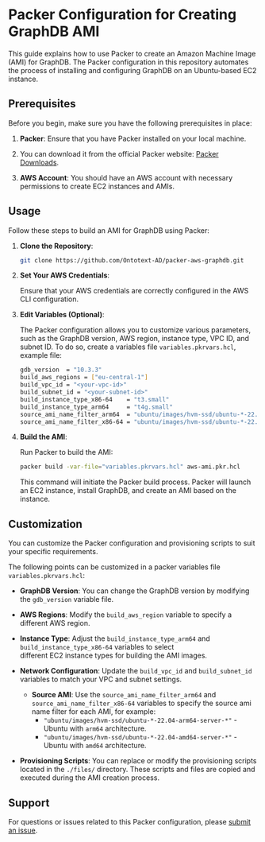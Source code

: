 # Packer Configuration for Creating GraphDB AMI

This guide explains how to use Packer to create an Amazon Machine Image (AMI) for GraphDB. 
The Packer configuration in this repository automates the process of installing and configuring GraphDB on an Ubuntu-based EC2 instance.

## Prerequisites

Before you begin, make sure you have the following prerequisites in place:

1. **Packer**: Ensure that you have Packer installed on your local machine.
2. You can download it from the official Packer website: [Packer Downloads](https://www.packer.io/downloads).

2. **AWS Account**: You should have an AWS account with necessary permissions to create EC2 instances and AMIs.

## Usage

Follow these steps to build an AMI for GraphDB using Packer:

1. **Clone the Repository**:

   ```bash
   git clone https://github.com/Ontotext-AD/packer-aws-graphdb.git
   ```

2. **Set Your AWS Credentials**:

   Ensure that your AWS credentials are correctly configured in the AWS CLI configuration.

3. **Edit Variables (Optional)**:

   The Packer configuration allows you to customize various parameters, such as the GraphDB version, AWS region, 
   instance type, VPC ID, and subnet ID. To do so, create a variables file `variables.pkrvars.hcl`, example file: 

   ```bash
   gdb_version  = "10.3.3"
   build_aws_regions = ["eu-central-1"]
   build_vpc_id = "<your-vpc-id>"
   build_subnet_id = "<your-subnet-id>"
   build_instance_type_x86-64    = "t3.small"
   build_instance_type_arm64     = "t4g.small"
   source_ami_name_filter_arm64  = "ubuntu/images/hvm-ssd/ubuntu-*-22.04-arm64-server-*"
   source_ami_name_filter_x86-64 = "ubuntu/images/hvm-ssd/ubuntu-*-22.04-amd64-server-*"
   ```

4. **Build the AMI**:

   Run Packer to build the AMI:

   ```bash
   packer build -var-file="variables.pkrvars.hcl" aws-ami.pkr.hcl
   ```

   This command will initiate the Packer build process. Packer will launch an EC2 instance, install GraphDB, 
   and create an AMI based on the instance.

## Customization

You can customize the Packer configuration and provisioning scripts to suit your specific requirements. 

The following points can be customized in a packer variables file `variables.pkrvars.hcl`:

- **GraphDB Version**: You can change the GraphDB version by modifying the `gdb_version` variable file.

- **AWS Regions**: Modify the `build_aws_region` variable to specify a different AWS region.

- **Instance Type**: Adjust the `build_instance_type_arm64` and `build_instance_type_x86-64` variables to select  
  different EC2 instance types for building the AMI images.

- **Network Configuration**: Update the `build_vpc_id` and `build_subnet_id` variables to match your VPC and subnet settings.

  - **Source AMI**: Use the `source_ami_name_filter_arm64` and `source_ami_name_filter_x86-64` variables to specify the 
    source ami name filter for each AMI, for example: 
    - `"ubuntu/images/hvm-ssd/ubuntu-*-22.04-arm64-server-*"` - Ubuntu with `arm64` architecture. 
    - `"ubuntu/images/hvm-ssd/ubuntu-*-22.04-amd64-server-*"` - Ubuntu with `amd64` architecture.

- **Provisioning Scripts**: You can replace or modify the provisioning scripts located in the `./files/` directory. 
  These scripts and files are copied and executed during the AMI creation process.

## Support

For questions or issues related to this Packer configuration, please [submit an issue](https://github.com/Ontotext-AD/packer-aws-graphdb/issues).
